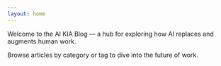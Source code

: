 ```yaml
---
layout: home
---
```


Welcome to the AI KIA Blog — a hub for exploring how AI replaces and augments human work.

Browse articles by category or tag to dive into the future of work.
